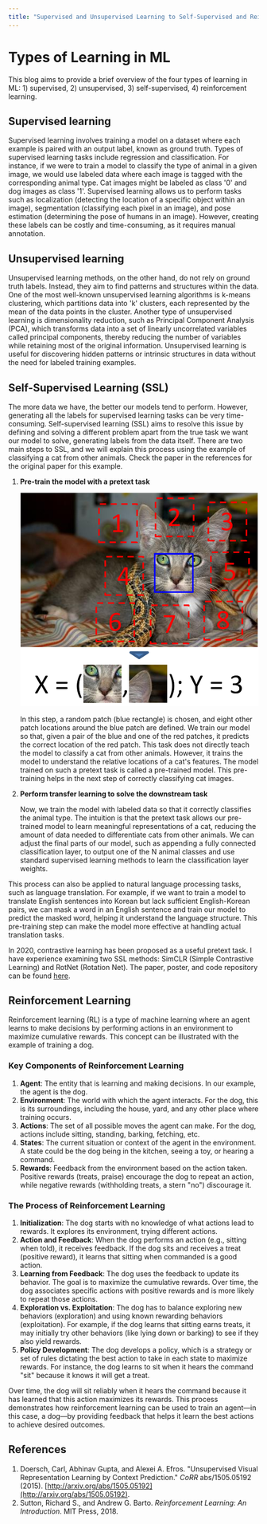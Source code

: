 ```yaml
---
title: "Supervised and Unsupervised Learning to Self-Supervised and Reinforcement Learning" date: "2024-05-20" tags: ["example", "blog"] 
---
```


# Types of Learning in ML

This blog aims to provide a brief overview of the four types of learning in ML: 1) supervised, 2) unsupervised, 3) self-supervised, 4) reinforcement learning.

## Supervised learning

Supervised learning involves training a model on a dataset where each example is paired with an output label, known as ground truth. Types of supervised learning tasks include regression and classification. For instance, if we were to train a model to classify the type of animal in a given image, we would use labeled data where each image is tagged with the corresponding animal type. Cat images might be labeled as class '0' and dog images as class '1'. Supervised learning allows us to perform tasks such as localization (detecting the location of a specific object within an image), segmentation (classifying each pixel in an image), and pose estimation (determining the pose of humans in an image). However, creating these labels can be costly and time-consuming, as it requires manual annotation.

## Unsupervised learning

Unsupervised learning methods, on the other hand, do not rely on ground truth labels. Instead, they aim to find patterns and structures within the data. One of the most well-known unsupervised learning algorithms is k-means clustering, which partitions data into 'k' clusters, each represented by the mean of the data points in the cluster. Another type of unsupervised learning is dimensionality reduction, such as Principal Component Analysis (PCA), which transforms data into a set of linearly uncorrelated variables called principal components, thereby reducing the number of variables while retaining most of the original information. Unsupervised learning is useful for discovering hidden patterns or intrinsic structures in data without the need for labeled training examples.

## Self-Supervised Learning (SSL)

The more data we have, the better our models tend to perform. However, generating all the labels for supervised learning tasks can be very time-consuming. Self-supervised learning (SSL) aims to resolve this issue by defining and solving a different problem apart from the true task we want our model to solve, generating labels from the data itself. There are two main steps to SSL, and we will explain this process using the example of classifying a cat from other animals. Check the paper in the references for the original paper for this example.

1. **Pre-train the model with a pretext task**

   ![image-20240520152141355](/public/blogs/markdowns/images/image-20240520152141355.png)

   In this step, a random patch (blue rectangle) is chosen, and eight other patch locations around the blue patch are defined. We train our model so that, given a pair of the blue and one of the red patches, it predicts the correct location of the red patch. This task does not directly teach the model to classify a cat from other animals. However, it trains the model to understand the relative locations of a cat's features. The model trained on such a pretext task is called a pre-trained model. This pre-training helps in the next step of correctly classifying cat images.

2. **Perform transfer learning to solve the downstream task**

   Now, we train the model with labeled data so that it correctly classifies the animal type. The intuition is that the pretext task allows our pre-trained model to learn meaningful representations of a cat, reducing the amount of data needed to differentiate cats from other animals. We can adjust the final parts of our model, such as appending a fully connected classification layer, to output one of the N animal classes and use standard supervised learning methods to learn the classification layer weights.

This process can also be applied to natural language processing tasks, such as language translation. For example, if we want to train a model to translate English sentences into Korean but lack sufficient English-Korean pairs, we can mask a word in an English sentence and train our model to predict the masked word, helping it understand the language structure. This pre-training step can make the model more effective at handling actual translation tasks.

In 2020, contrastive learning has been proposed as a useful pretext task. I have experience examining two SSL methods: SimCLR (Simple Contrastive Learning) and RotNet (Rotation Net). The paper, poster, and code repository can be found [here](https://github.com/mjang01011/Duke_ECE661_Final-Project-An_Evaluation_of_Self-Supervised_Learning_Method-SimCLR_and_RotNet).

## Reinforcement Learning

Reinforcement learning (RL) is a type of machine learning where an agent learns to make decisions by performing actions in an environment to maximize cumulative rewards. This concept can be illustrated with the example of training a dog.

### Key Components of Reinforcement Learning

1. **Agent**: The entity that is learning and making decisions. In our example, the agent is the dog.
2. **Environment**: The world with which the agent interacts. For the dog, this is its surroundings, including the house, yard, and any other place where training occurs.
3. **Actions**: The set of all possible moves the agent can make. For the dog, actions include sitting, standing, barking, fetching, etc.
4. **States**: The current situation or context of the agent in the environment. A state could be the dog being in the kitchen, seeing a toy, or hearing a command.
5. **Rewards**: Feedback from the environment based on the action taken. Positive rewards (treats, praise) encourage the dog to repeat an action, while negative rewards (withholding treats, a stern "no") discourage it.

### The Process of Reinforcement Learning

1. **Initialization**: The dog starts with no knowledge of what actions lead to rewards. It explores its environment, trying different actions.
2. **Action and Feedback**: When the dog performs an action (e.g., sitting when told), it receives feedback. If the dog sits and receives a treat (positive reward), it learns that sitting when commanded is a good action.
3. **Learning from Feedback**: The dog uses the feedback to update its behavior. The goal is to maximize the cumulative rewards. Over time, the dog associates specific actions with positive rewards and is more likely to repeat those actions.
4. **Exploration vs. Exploitation**: The dog has to balance exploring new behaviors (exploration) and using known rewarding behaviors (exploitation). For example, if the dog learns that sitting earns treats, it may initially try other behaviors (like lying down or barking) to see if they also yield rewards.
5. **Policy Development**: The dog develops a policy, which is a strategy or set of rules dictating the best action to take in each state to maximize rewards. For instance, the dog learns to sit when it hears the command "sit" because it knows it will get a treat.

Over time, the dog will sit reliably when it hears the command because it has learned that this action maximizes its rewards. This process demonstrates how reinforcement learning can be used to train an agent—in this case, a dog—by providing feedback that helps it learn the best actions to achieve desired outcomes.

## References

1. Doersch, Carl, Abhinav Gupta, and Alexei A. Efros. "Unsupervised Visual Representation Learning by Context Prediction." *CoRR* abs/1505.05192 (2015). [http://arxiv.org/abs/1505.05192](http://arxiv.org/abs/1505.05192).
2. Sutton, Richard S., and Andrew G. Barto. *Reinforcement Learning: An Introduction*. MIT Press, 2018.